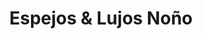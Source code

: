---
title: "Espejos & Lujos Noño"
url: /barrios-unidos/espejos-y-lujos-nono/
shop: piezas de automóviles
---